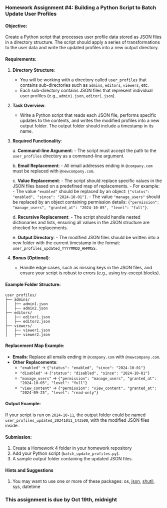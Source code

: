 ### Homework Assignment #4: Building a Python Script to Batch Update User Profiles

#### **Objective:**
Create a Python script that processes user profile data stored as JSON files in a directory structure. The script should apply a series of transformations to the user data and write the updated profiles into a new output directory. 

#### **Requirements:**

1. **Directory Structure**: 
    - You will be working with a directory called `user_profiles` that contains sub-directories such as `admins`, `editors`, `viewers`, etc.
    - Each sub-directory contains JSON files that represent individual user profiles (e.g., `admin1.json`, `editor1.json`).

2. **Task Overview**:
    - Write a Python script that reads each JSON file, performs specific updates to the contents, and writes the modified profiles into a new output folder. The output folder should include a timestamp in its name.
  
3. **Required Functionality**:

    a. **Command-line Argument**:
       - The script must accept the path to the `user_profiles` directory as a command-line argument.

    b. **Email Replacement**:
       - All email addresses ending in `@company.com` must be replaced with `@newcompany.com`.

    c. **Value Replacement**:
       - The script should replace specific values in the JSON files based on a predefined map of replacements. 
       - For example:
         - The value `"enabled"` should be replaced by an object: `{"status": "enabled", "since": "2024-10-01"}`.
         - The value `"manage_users"` should be replaced by an object containing permission details: `{"permission": "manage_users", "granted_at": "2024-10-05", "level": "full"}`.

    d. **Recursive Replacement**:
       - The script should handle nested dictionaries and lists, ensuring all values in the JSON structure are checked for replacements.

    e. **Output Directory**:
       - The modified JSON files should be written into a new folder with the current timestamp in the format: `user_profiles_updated_YYYYMMDD_HHMMSS`.

4. **Bonus (Optional)**:
    - Handle edge cases, such as missing keys in the JSON files, and ensure your script is robust to errors (e.g., using try-except blocks).

#### **Example Folder Structure:**
```plaintext
user_profiles/
├── admins/
│   ├── admin1.json
│   ├── admin2.json
├── editors/
│   ├── editor1.json
│   ├── editor2.json
├── viewers/
│   ├── viewer1.json
│   ├── viewer2.json
```

#### **Replacement Map Example:**

- **Emails**: Replace all emails ending in `@company.com` with `@newcompany.com`.
- **Other Replacements**:
    - `"enabled"` → `{"status": "enabled", "since": "2024-10-01"}`
    - `"disabled"` → `{"status": "disabled", "since": "2024-10-01"}`
    - `"manage_users"` → `{"permission": "manage_users", "granted_at": "2024-10-05", "level": "full"}`
    - `"view_content"` → `{"permission": "view_content", "granted_at": "2024-09-25", "level": "read-only"}`

#### **Output Example:**
If your script is run on `2024-10-11`, the output folder could be named `user_profiles_updated_20241011_143500`, with the modified JSON files inside.

#### **Submission:**
1. Create a Homework 4 folder in your homework repository
1. Add your Python script (`batch_update_profiles.py`).
2. A sample output folder containing the updated JSON files.

#### Hints and Suggestions
1. You may want to use one or more of these packages:
    os, [json](https://docs.python.org/3/library/json.html), [shutil](https://docs.python.org/3/library/shutil.html), sys, datetime

### This assignment is due by Oct 19th, midnight 
